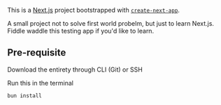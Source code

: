 This is a [Next.js](https://nextjs.org) project bootstrapped with [`create-next-app`](https://nextjs.org/docs/app/api-reference/cli/create-next-app).

A small project not to solve first world probelm, but just to learn Next.js. Fiddle waddle this testing app if you'd like to learn.

## Pre-requisite

Download the entirety through CLI (Git) or SSH

Run this in the terminal
```bash
bun install
```